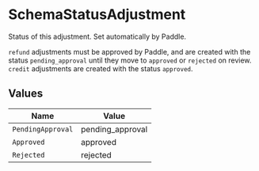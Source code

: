 # SchemaStatusAdjustment

Status of this adjustment. Set automatically by Paddle. 

`refund` adjustments must be approved by Paddle, and are created with the status `pending_approval` 
until they move to `approved` or `rejected` on review.  `credit` adjustments are created with the status `approved`.


## Values

| Name              | Value             |
| ----------------- | ----------------- |
| `PendingApproval` | pending_approval  |
| `Approved`        | approved          |
| `Rejected`        | rejected          |